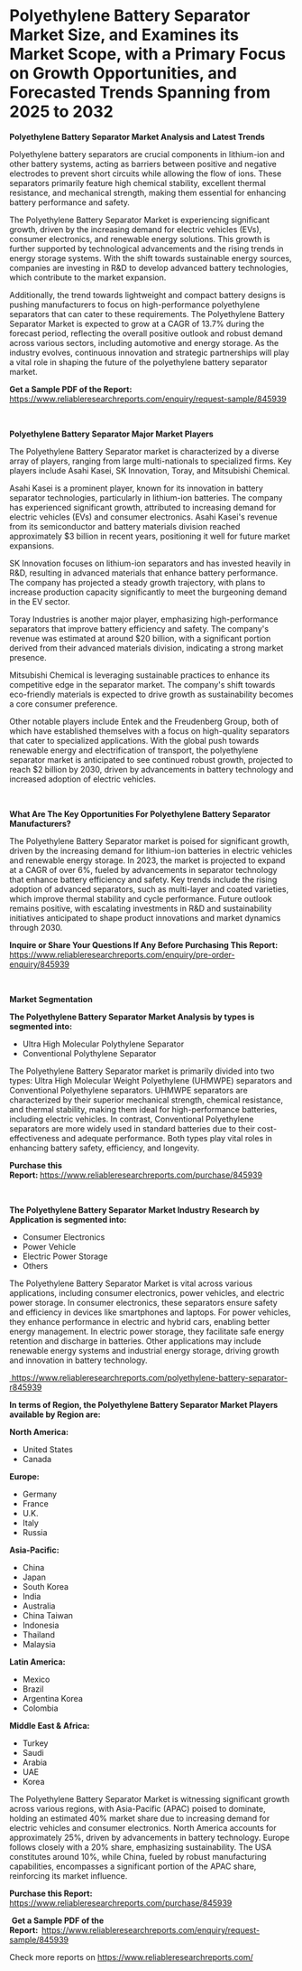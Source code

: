 <p><h1>Polyethylene Battery Separator Market Size, and Examines its Market Scope, with a Primary Focus on Growth Opportunities, and Forecasted Trends Spanning from 2025 to 2032</h1></p><p><strong>Polyethylene Battery Separator Market Analysis and Latest Trends</strong></p>
<p><p>Polyethylene battery separators are crucial components in lithium-ion and other battery systems, acting as barriers between positive and negative electrodes to prevent short circuits while allowing the flow of ions. These separators primarily feature high chemical stability, excellent thermal resistance, and mechanical strength, making them essential for enhancing battery performance and safety.</p><p>The Polyethylene Battery Separator Market is experiencing significant growth, driven by the increasing demand for electric vehicles (EVs), consumer electronics, and renewable energy solutions. This growth is further supported by technological advancements and the rising trends in energy storage systems. With the shift towards sustainable energy sources, companies are investing in R&D to develop advanced battery technologies, which contribute to the market expansion.</p><p>Additionally, the trend towards lightweight and compact battery designs is pushing manufacturers to focus on high-performance polyethylene separators that can cater to these requirements. The Polyethylene Battery Separator Market is expected to grow at a CAGR of 13.7% during the forecast period, reflecting the overall positive outlook and robust demand across various sectors, including automotive and energy storage. As the industry evolves, continuous innovation and strategic partnerships will play a vital role in shaping the future of the polyethylene battery separator market.</p></p>
<p><strong>Get a Sample PDF of the Report:&nbsp;</strong> <a href="https://www.reliableresearchreports.com/enquiry/request-sample/845939?utm_campaign=2292&utm_medium=2&utm_source=Github&utm_content=ia&utm_term=01042025&utm_id=polyethylene-battery-separator">https://www.reliableresearchreports.com/enquiry/request-sample/845939</a></p>
<p>&nbsp;</p>
<p><strong>Polyethylene Battery Separator Major Market Players</strong></p>
<p><p>The Polyethylene Battery Separator market is characterized by a diverse array of players, ranging from large multi-nationals to specialized firms. Key players include Asahi Kasei, SK Innovation, Toray, and Mitsubishi Chemical. </p><p>Asahi Kasei is a prominent player, known for its innovation in battery separator technologies, particularly in lithium-ion batteries. The company has experienced significant growth, attributed to increasing demand for electric vehicles (EVs) and consumer electronics. Asahi Kasei's revenue from its semiconductor and battery materials division reached approximately $3 billion in recent years, positioning it well for future market expansions.</p><p>SK Innovation focuses on lithium-ion separators and has invested heavily in R&D, resulting in advanced materials that enhance battery performance. The company has projected a steady growth trajectory, with plans to increase production capacity significantly to meet the burgeoning demand in the EV sector.</p><p>Toray Industries is another major player, emphasizing high-performance separators that improve battery efficiency and safety. The company's revenue was estimated at around $20 billion, with a significant portion derived from their advanced materials division, indicating a strong market presence.</p><p>Mitsubishi Chemical is leveraging sustainable practices to enhance its competitive edge in the separator market. The company's shift towards eco-friendly materials is expected to drive growth as sustainability becomes a core consumer preference.</p><p>Other notable players include Entek and the Freudenberg Group, both of which have established themselves with a focus on high-quality separators that cater to specialized applications. With the global push towards renewable energy and electrification of transport, the polyethylene separator market is anticipated to see continued robust growth, projected to reach $2 billion by 2030, driven by advancements in battery technology and increased adoption of electric vehicles.</p></p>
<p>&nbsp;</p>
<p><strong>What Are The Key Opportunities For Polyethylene Battery Separator Manufacturers?</strong></p>
<p><p>The Polyethylene Battery Separator market is poised for significant growth, driven by the increasing demand for lithium-ion batteries in electric vehicles and renewable energy storage. In 2023, the market is projected to expand at a CAGR of over 6%, fueled by advancements in separator technology that enhance battery efficiency and safety. Key trends include the rising adoption of advanced separators, such as multi-layer and coated varieties, which improve thermal stability and cycle performance. Future outlook remains positive, with escalating investments in R&D and sustainability initiatives anticipated to shape product innovations and market dynamics through 2030.</p></p>
<p><strong>Inquire or Share Your Questions If Any Before Purchasing This Report:</strong> <a href="https://www.reliableresearchreports.com/enquiry/pre-order-enquiry/845939?utm_campaign=2292&utm_medium=2&utm_source=Github&utm_content=ia&utm_term=01042025&utm_id=polyethylene-battery-separator">https://www.reliableresearchreports.com/enquiry/pre-order-enquiry/845939</a></p>
<p>&nbsp;</p>
<p><strong>Market Segmentation</strong></p>
<p><strong>The Polyethylene Battery Separator Market Analysis by types is segmented into:</strong></p>
<p><ul><li>Ultra High Molecular Polythylene Separator</li><li>Conventional Polythylene Separator</li></ul></p>
<p><p>The Polyethylene Battery Separator market is primarily divided into two types: Ultra High Molecular Weight Polyethylene (UHMWPE) separators and Conventional Polyethylene separators. UHMWPE separators are characterized by their superior mechanical strength, chemical resistance, and thermal stability, making them ideal for high-performance batteries, including electric vehicles. In contrast, Conventional Polyethylene separators are more widely used in standard batteries due to their cost-effectiveness and adequate performance. Both types play vital roles in enhancing battery safety, efficiency, and longevity.</p></p>
<p><strong>Purchase this Report:&nbsp;</strong><a href="https://www.reliableresearchreports.com/purchase/845939?utm_campaign=2292&utm_medium=2&utm_source=Github&utm_content=ia&utm_term=01042025&utm_id=polyethylene-battery-separator">https://www.reliableresearchreports.com/purchase/845939</a></p>
<p>&nbsp;</p>
<p><strong>The Polyethylene Battery Separator Market Industry Research by Application is segmented into:</strong></p>
<p><ul><li>Consumer Electronics</li><li>Power Vehicle</li><li>Electric Power Storage</li><li>Others</li></ul></p>
<p><p>The Polyethylene Battery Separator Market is vital across various applications, including consumer electronics, power vehicles, and electric power storage. In consumer electronics, these separators ensure safety and efficiency in devices like smartphones and laptops. For power vehicles, they enhance performance in electric and hybrid cars, enabling better energy management. In electric power storage, they facilitate safe energy retention and discharge in batteries. Other applications may include renewable energy systems and industrial energy storage, driving growth and innovation in battery technology.</p></p>
<p><a href="https://www.reliableresearchreports.com/polyethylene-battery-separator-r845939?utm_campaign=2292&utm_medium=2&utm_source=Github&utm_content=ia&utm_term=01042025&utm_id=polyethylene-battery-separator">&nbsp;https://www.reliableresearchreports.com/polyethylene-battery-separator-r845939</a></p>
<p><strong>In terms of Region, the Polyethylene Battery Separator Market Players available by Region are:</strong></p>
<p>
    <p> <strong> North America: </strong>
        <ul>
            <li>United States</li>
            <li>Canada</li>
        </ul>
        </p> 
    <p> <strong> Europe: </strong>
        <ul>
            <li>Germany</li>
            <li>France</li>
            <li>U.K.</li>
            <li>Italy</li>
            <li>Russia</li>
        </ul>
        </p> 
    <p> <strong> Asia-Pacific: </strong>
        <ul>
            <li>China</li>
            <li>Japan</li>
            <li>South Korea</li>
            <li>India</li>
            <li>Australia</li>
            <li>China Taiwan</li>
            <li>Indonesia</li>
            <li>Thailand</li>
            <li>Malaysia</li>
        </ul>
        </p> 
    <p> <strong> Latin America: </strong>
        <ul>
            <li>Mexico</li>
            <li>Brazil</li>
            <li>Argentina Korea</li>
            <li>Colombia</li>
        </ul>
        </p> 
    <p> <strong> Middle East & Africa: </strong>
        <ul>
            <li>Turkey</li>
            <li>Saudi</li>
            <li>Arabia</li>
            <li>UAE</li>
            <li>Korea</li>
        </ul>
    </p>
    </p>
<p><p>The Polyethylene Battery Separator Market is witnessing significant growth across various regions, with Asia-Pacific (APAC) poised to dominate, holding an estimated 40% market share due to increasing demand for electric vehicles and consumer electronics. North America accounts for approximately 25%, driven by advancements in battery technology. Europe follows closely with a 20% share, emphasizing sustainability. The USA constitutes around 10%, while China, fueled by robust manufacturing capabilities, encompasses a significant portion of the APAC share, reinforcing its market influence.</p></p>
<p><strong>Purchase this Report: </strong><a href="https://www.reliableresearchreports.com/purchase/845939?utm_campaign=2292&utm_medium=2&utm_source=Github&utm_content=ia&utm_term=01042025&utm_id=polyethylene-battery-separator">https://www.reliableresearchreports.com/purchase/845939</a></p>
<p>&nbsp;<strong>Get a Sample PDF of the Report:&nbsp;&nbsp;</strong><a href="https://www.reliableresearchreports.com/enquiry/request-sample/845939?utm_campaign=2292&utm_medium=2&utm_source=Github&utm_content=ia&utm_term=01042025&utm_id=polyethylene-battery-separator">https://www.reliableresearchreports.com/enquiry/request-sample/845939</a></p>
<p><strong></strong></p>
<p>Check more reports on <a href="https://www.reliableresearchreports.com/?utm_campaign=2292&utm_medium=2&utm_source=Github&utm_content=ia&utm_term=01042025&utm_id=polyethylene-battery-separator">https://www.reliableresearchreports.com/</a></p>